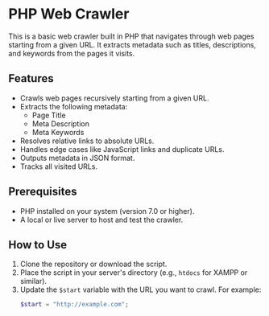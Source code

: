 # PHP Web Crawler

This is a basic web crawler built in PHP that navigates through web pages starting from a given URL. It extracts metadata such as titles, descriptions, and keywords from the pages it visits.

## Features

- Crawls web pages recursively starting from a given URL.
- Extracts the following metadata:
  - Page Title
  - Meta Description
  - Meta Keywords
- Resolves relative links to absolute URLs.
- Handles edge cases like JavaScript links and duplicate URLs.
- Outputs metadata in JSON format.
- Tracks all visited URLs.

## Prerequisites

- PHP installed on your system (version 7.0 or higher).
- A local or live server to host and test the crawler.

## How to Use

1. Clone the repository or download the script.
2. Place the script in your server's directory (e.g., `htdocs` for XAMPP or similar).
3. Update the `$start` variable with the URL you want to crawl. For example:
   ```php
   $start = "http://example.com";
